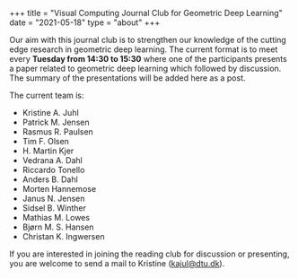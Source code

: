+++
title = "Visual Computing Journal Club for Geometric Deep Learning"
date = "2021-05-18"
type = "about"
+++

Our aim with this journal club is to strengthen our knowledge of the cutting edge research in geometric deep learning.
The current format is to meet every **Tuesday from 14:30 to 15:30** where one of the participants presents a paper related to geometric deep learning which followed by discussion.
The summary of the presentations will be added here as a post.

The current team is:

* Kristine A. Juhl
* Patrick M. Jensen
* Rasmus R. Paulsen
* Tim F. Olsen
* H. Martin Kjer
* Vedrana A. Dahl
* Riccardo Tonello
* Anders B. Dahl
* Morten Hannemose
* Janus N. Jensen
* Sidsel B. Winther
* Mathias M. Lowes
* Bjørn M. S. Hansen
* Christan K. Ingwersen

If you are interested in joining the reading club for discussion or presenting, you are welcome to send a mail to Kristine (kajul@dtu.dk).
